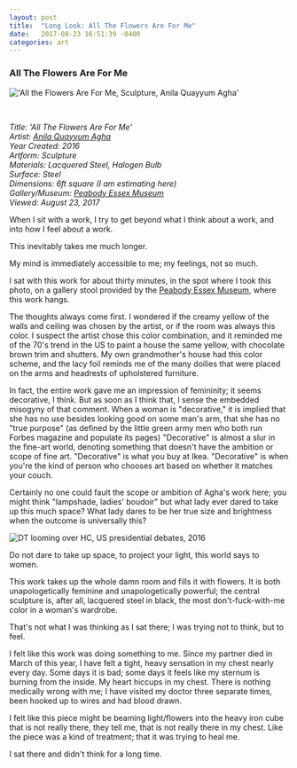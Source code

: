 ```yaml
---
layout: post
title:  "Long Look: All The Flowers Are For Me"
date:   2017-08-23 16:51:39 -0400
categories: art
---
```


<h3>All The Flowers Are For Me</h3>

!['All the Flowers Are For Me, Sculpture, Anila Quayyum Agha'](https://dl.dropboxusercontent.com/u/13050632/blog/%22All%20the%20Flowers%20Are%20For%20Me%2C%22%20Anila%20Qayuum%20Agha%2C%20Peabody%20Essex%20Museum..jpg)

<br>

*Title: 'All The Flowers Are For Me'*<br>
*Artist: [Anila Quayyum Agha](http://www.anilaagha.com/)<br>*
*Year Created: 2016<br>*
*Artform: Sculpture<br>*
*Materials: Lacquered Steel, Halogen Bulb<br>*
*Surface: Steel<br>*
*Dimensions: 6ft square (I am estimating here)<br>*
*Gallery/Museum: [Peabody Essex Museum](https://www.pem.org)<br>*
*Viewed: August 23, 2017<br>*

When I sit with a work, I try to get beyond what I think about a work, and into how I feel about a work.

This inevitably takes me much longer.

My mind is immediately accessible to me; my feelings, not so much.

I sat with this work for about thirty minutes, in the spot where I took this photo, on a gallery stool provided by the [Peabody Essex Museum](https://www.pem.org/), where this work hangs.

The thoughts always come first. I wondered if the creamy yellow of the walls and ceiling was chosen by the artist, or if the room was always this color. I suspect the artist chose this color combination, and it reminded me of the 70's trend in the US to paint a house the same yellow, with chocolate brown trim and shutters. My own grandmother's house had this color scheme, and the lacy foil reminds me of the many doilies that were placed on the arms and headrests of upholstered furniture.

In fact, the entire work gave me an impression of femininity; it seems decorative, I think. But as soon as I think that, I sense the embedded misogyny of that comment. When a woman is "decorative," it is implied that she has no use besides looking good on some man's arm, that she has no "true purpose" (as defined by the little green army men who both run Forbes magazine and populate its pages) "Decorative" is almost a slur in the fine-art world, denoting something that doesn't have the ambition or scope of fine art. "Decorative" is what you buy at Ikea. "Decorative" is when you're the kind of person who chooses art based on whether it matches your couch.

Certainly no one could fault the scope or ambition of Agha's work here; you might think "lampshade, ladies' boudoir" but what lady ever dared to take up this much space? What lady dares to be her true size and brightness when the outcome is universally this?

![DT looming over HC, US presidential debates, 2016](http://assets.nydailynews.com/polopoly_fs/1.2830586.1476450249!/img/httpImage/image.jpg_gen/derivatives/article_750/613698468.jpg)

Do not dare to take up space, to project your light, this world says to women.

This work takes up the whole damn room and fills it with flowers. It is both unapologetically feminine and unapologetically powerful; the central sculpture is, after all, lacquered steel in black, the most don't-fuck-with-me color in a woman's wardrobe.

That's not what I was thinking as I sat there; I was trying not to think, but to feel.

I felt like this work was doing something to me. Since my partner died in March of this year, I have felt a tight, heavy sensation in my chest nearly every day. Some days it is bad; some days it feels like my sternum is burning from the inside. My heart hiccups in my chest. There is nothing medically wrong with me; I have visited my doctor three separate times, been hooked up to wires and had blood drawn.

I felt like this piece might be beaming light/flowers into the heavy iron cube that is not really there, they tell me, that is not really there in my chest. Like the piece was a kind of treatment; that it was trying to heal me.

I sat there and didn't think for a long time.
